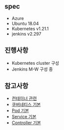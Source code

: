 ## spec
- Azure
- Ubuntu 18.04
- Kubernetes v1.21.1
- jenkins v2.297

## 진행사항
- Kubernetes cluster 구성
- Jenkins M-W 구성 중

## 참고사항
- <a href="https://github.com/och5351/cluster/blob/main/Kubernetes_%EC%A0%95%EB%A6%AC/container.md">컨테이너 관련</a>
- <a href="https://github.com/och5351/cluster/blob/main/Kubernetes_%EC%A0%95%EB%A6%AC/kubernetes%20%EA%B8%B0%EB%B3%B8.md">쿠버네티스 기본</a>
- <a href="https://github.com/och5351/cluster/blob/main/Kubernetes_%EC%A0%95%EB%A6%AC/pod%20%EA%B8%B0%EB%B3%B8.md">Pod 기본</a>
- <a href="https://github.com/och5351/cluster/blob/main/Kubernetes_%EC%A0%95%EB%A6%AC/service%20기본.md">Service 기본</a>
- <a href="https://github.com/och5351/cluster/blob/main/Kubernetes_%EC%A0%95%EB%A6%AC/service%20기본.md">Controller 기본</a>
